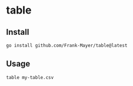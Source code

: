 # table

## Install

```bash
go install github.com/Frank-Mayer/table@latest
```

## Usage

```bash
table my-table.csv
```
